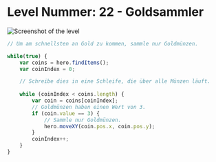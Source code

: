 # Level Nummer: 22 - Goldsammler

![Screenshot of the level](welt3-level22.png)

```js
// Um am schnellsten an Gold zu kommen, sammle nur Goldmünzen.

while(true) {
    var coins = hero.findItems();
    var coinIndex = 0;

    // Schreibe dies in eine Schleife, die über alle Münzen läuft.
    
    while (coinIndex < coins.length) {
        var coin = coins[coinIndex];
        // Goldmünzen haben einen Wert von 3.
        if (coin.value == 3) {
            // Sammle nur Goldmünzen.
            hero.moveXY(coin.pos.x, coin.pos.y);
        }
        coinIndex++;
    }
}
```